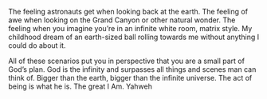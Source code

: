 The feeling astronauts get when looking back at the earth. The feeling of awe when looking on the Grand Canyon or other natural wonder. The feeling when you imagine you’re in an infinite white room, matrix style. My childhood dream of an earth-sized ball rolling towards me without anything I could do about it. 

All of these scenarios put you in perspective that you are  a small part of God’s plan. God is the infinity and surpasses all things and scenes man can think of. Bigger than the earth, bigger than the infinite universe. The act of being is what he is. The great I Am. Yahweh 